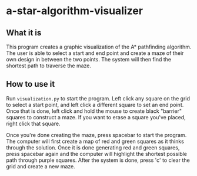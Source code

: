 # a-star-algorithm-visualizer

## What it is
This program creates a graphic visualization of the A* pathfinding algorithm. The user is able to select a start and end point and create a maze of their own design in between the two points. The system will then find the shortest path to traverse the maze. 

## How to use it
Run `visualization.py` to start the program. Left click any square on the grid to select a start point, and left click a different square to set an end point. Once that is done, left click and hold the mouse to create black "barrier" squares to construct a maze. If you want to erase a square you've placed, right click that square.

Once you're done creating the maze, press spacebar to start the program. The computer will first create a map of red and green squares as it thinks through the solution. Once it is done generating red and green squares, press spacebar again and the computer will highlight the shortest possible path through purple squares. After the system is done, press 'c' to clear the grid and create a new maze.
